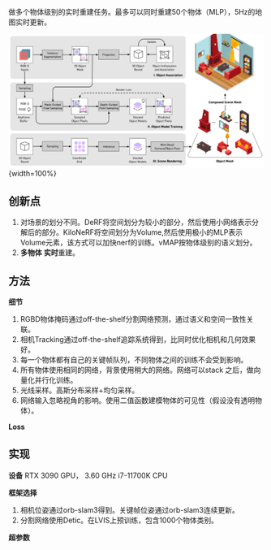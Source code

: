 
做多个物体级别的实时重建任务。最多可以同时重建50个物体（MLP），5Hz的地图实时更新。

![系统架构](assets/doctor/vMAP_fig2.png){width=100%}

## 创新点

1. 对场景的划分不同。DeRF将空间划分为较小的部分，然后使用小网络表示分解后的部分。KiloNeRF将空间划分为Volume,然后使用极小的MLP表示Volume元素，该方式可以加快nerf的训练。vMAP按物体级别的语义划分。
1. **多物体** **实时**重建。


## 方法

**细节**
1. RGBD物体掩码通过off-the-shelf分割网络预测，通过语义和空间一致性关联。
1. 相机Tracking通过off-the-shelf追踪系统得到，比同时优化相机和几何效果好。
1. 每一个物体都有自己的关键帧队列，不同物体之间的训练不会受到影响。
1. 所有物体使用相同的网络，背景使用稍大的网络。网络可以stack
之后，做向量化并行化训练。
1. 光线采样。高斯分布采样+均匀采样。
1. 网络输入忽略视角的影响。使用二值函数建模物体的可见性（假设没有透明物体）。

**Loss**


## 实现

**设备** RTX 3090 GPU， 3.60 GHz i7-11700K CPU

**框架选择**
1. 相机位姿通过orb-slam3得到。关键帧位姿通过orb-slam3连续更新。
1. 分割网络使用Detic。在LVIS上预训练，包含1000个物体类别。

**超参数** 
